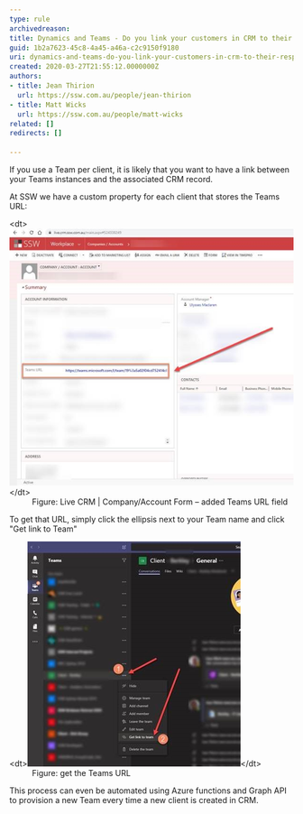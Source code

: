 ```yaml
---
type: rule
archivedreason: 
title: Dynamics and Teams - Do you link your customers in CRM to their respective Teams?
guid: 1b2a7623-45c8-4a45-a46a-c2c9150f9180
uri: dynamics-and-teams-do-you-link-your-customers-in-crm-to-their-respective-teams
created: 2020-03-27T21:55:12.0000000Z
authors:
- title: Jean Thirion
  url: https://ssw.com.au/people/jean-thirion
- title: Matt Wicks
  url: https://ssw.com.au/people/matt-wicks
related: []
redirects: []

---
```


If you use a Team per client, it is likely that you want to have a link between your Teams instances and the associated CRM record.

<!--endintro-->

At SSW we have a custom property for each client that stores the Teams URL:
<dl class="image">&lt;dt&gt;<img src="live-crm.jpg" alt="live-crm.jpg">&lt;/dt&gt;<dd>Figure: Live CRM | Company/Account Form – added Teams URL field</dd></dl>
To get that URL, simply click the ellipsis next to your Team name and click "Get link to Team"
<dl class="image">&lt;dt&gt;<img src="get-teams-url.jpg" alt="get-teams-url.jpg">&lt;/dt&gt;<dd>Figure: get the Teams URL</dd></dl>
This process can even be automated using Azure functions and Graph API to provision a new Team every time a new client is created in CRM.
